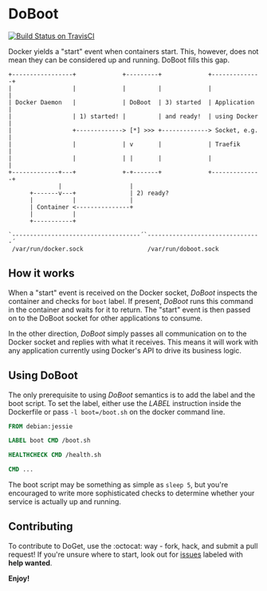 DoBoot
======
[![Build Status on TravisCI](https://secure.travis-ci.org/tueftler/doboot.png)](http://travis-ci.org/tueftler/doboot)

Docker yields a "start" event when containers start. This, however, does not mean they can be considered up and running. DoBoot fills this gap.


```
+-----------------+             +---------+             +--------------+
|                 |             |         |             |              |
| Docker Daemon   |             | DoBoot  | 3) started  | Application  |
|                 | 1) started! |         | and ready!  | using Docker |
|                 +-------------> [*] >>> +-------------> Socket, e.g. |
|                 |             | v       |             | Traefik      |
|                 |             | |       |             |              |
+-------------+---+             +-+-------+             +--------------+
              |                   |
      +-------v---+               | 2) ready?
      |           |               |
      | Container <---------------+
      |           |
      +-----------+

`------------------------------------´`--------------------------------´
 /var/run/docker.sock                  /var/run/doboot.sock
```

How it works
------------
When a "start" event is received on the Docker socket, *DoBoot* inspects the container and checks for `boot` label. If present, *DoBoot* runs this command in the container and waits for it to return. The "start" event is then passed on to the DoBoot socket for other applications to consume.

In the other direction, *DoBoot* simply passes all communication on to the Docker socket and replies with what it receives. This means it will work with any application currently using Docker's API to drive its business logic. 

Using DoBoot
------------
The only prerequisite to using *DoBoot* semantics is to add the label and the boot script. To set the label, either use the *LABEL* instruction inside the Dockerfile or pass `-l boot=/boot.sh` on the docker command line.

```Dockerfile
FROM debian:jessie

LABEL boot CMD /boot.sh

HEALTHCHECK CMD /health.sh

CMD ...
```

The boot script may be something as simple as `sleep 5`, but you're encouraged to write more sophisticated checks to determine whether your service is actually up and running.

Contributing
------------

To contribute to DoGet, use the :octocat: way - fork, hack, and submit a pull request! If you're unsure where to start, look out for [issues](https://github.com/tueftler/doboot/issues) labeled with **help wanted**.

**Enjoy!**

